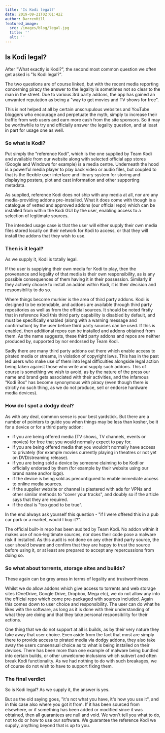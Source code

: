```yaml
---
title: 'Is Kodi legal?'
date: 2019-09-21T02:01:42Z
author: DarrenHill
featured_image:
  src: /images/blog/legal.jpg
  title: ''
  alt: ''
---
```

**Is Kodi legal?**
------------------

  

 After "What exactly is Kodi?", the second most common question we often get asked is "Is Kodi legal?".

 The two questions are of course linked, but with the recent media reporting concerning piracy the answer to the legality is sometimes not so clear to the man in the street. Due to various 3rd party addons, the app has gained an unwanted reputation as being a "way to get movies and TV shows for free".

 This is not helped at all by certain unscrupulous websites and YouTube bloggers who encourage and perpetuate the myth, simply to increase their traffic from web users and earn more cash from the site sponsors. So it may be worthwhile to try and officially answer the legality question, and at least in part for usage one as well.

  

 ### **So what is Kodi?**

 Put simply the "reference Kodi", which is the one supplied by Team Kodi and available from our website along with selected official app stores (Google and Windows for example) is a media centre. Underneath the hood is a powerful media player to play back video or audio files, but coupled to that is the flexible user interface and library system for storing and displaying posters, plot and cast information and other supporting metadata.

 As supplied, reference Kodi does not ship with any media at all, nor are any media-providing addons pre-installed. What it does come with though is a catalogue of vetted and approved addons (our official repo) which can be installed from within the Kodi GUI by the user, enabling access to a selection of legitimate sources.

 The intended usage case is that the user will either supply their own media files stored locally on their network for Kodi to access, or that they will install the addons that they wish to use.

  

 ### **Then is it legal?**

 As we supply it, Kodi is totally legal.

 If the user is supplying their own media for Kodi to play, then the provenance and legality of that media is their own responsibility, as is any possible consequences of them having it in their possession. Similarly if they actively choose to install an addon within Kodi, it is their decision and responsibility to do so.

 Where things become murkier is the area of third party addons. Kodi is designed to be extendable, and addons are available through third party repositories as well as from the official sources. It should be noted firstly that in reference Kodi this third party capability is disabled by default, and must be specifically enabled (along with a warning message and confirmation) by the user before third party sources can be used. If this is enabled, then additional repos can be installed and addons obtained from them. As the name suggests, these third party addons and repos are neither produced by, supported by nor endorsed by Team Kodi.

 Sadly there are many third party addons out there which enable access to pirated media or streams, in violation of copyright laws. This has in the past led users who make use of them into legal difficulties alongside legal action being taken against those who write and supply such addons. This of course is something we wish to avoid, as by the nature of the press our name and brand gets associated with their activities, and the infamous "Kodi Box" has become synonymous with piracy (even though there is strictly no such thing, as we do not produce, sell or endorse hardware media devices).

  

 ### **How do I spot a dodgy deal?**

 As with any deal, common sense is your best yardstick. But there are a number of pointers to guide you when things may be less than kosher, be it for a device or for a third party addon:

 
 * if you are being offered media (TV shows, TV channels, events or movies) for free that you would normally expect to pay for.
 * if you are being offered media that you wouldn't normally have access to privately (for example movies currently playing in theatres or not yet on DVD/streaming release).
 * if you are being sold a device by someone claiming to be Kodi or officially endorsed by them (for example by their website using our brand name and/or logo).
 * if the device is being sold as preconfigured to enable immediate access to online media sources.
 * if the supplier website or channel is plastered with ads for VPNs and other similar methods to "cover your tracks", and doubly so if the article says that they are required.
 * if the deal is "too good to be true".
 
 In the end always ask yourself this question - "if I were offered this in a pub car park or a market, would I buy it?".

 The official built-in repo has been audited by Team Kodi. No addon within it makes use of non-legitimate sources, nor does their code pose a malware risk if installed. As this audit is not done on any other third party source, the user should beware and confirm that they are happy to trust the source before using it, or at least are prepared to accept any repercussions from doing so.

  

 ### **So what about torrents, storage sites and builds?**

 These again can be grey areas in terms of legality and trustworthiness.

 Whilst we do allow addons which give access to torrents and web storage sites (OneDrive, Google Drive, Dropbox, Mega etc), we do not allow any into the official repo which come pre-packaged with sources included. Again this comes down to user choice and responsibility. The user can do what he likes with the software, as long as it is done with their understanding of what they are doing and that they take personal responsibility for their actions.

 One thing that we do not support at all is builds, as by their very nature they take away that user choice. Even aside from the fact that most are simply there to provide access to pirated media via dodgy addons, they also take away the users consensual choice as to what is being installed on their devices. There has been more than one example of malware being bundled into certain builds, or other unwelcome inclusions which subvert and often break Kodi functionality. As we had nothing to do with such breakages, we of course do not wish to have to support fixing them.

  

 ### **The final verdict**

 So is Kodi legal? As we supply it, the answer is yes.

 But as the old saying goes, "it's not what you have, it's how you use it", and in this case also where you got it from. If it has been sourced from elsewhere, or if something has been added or modified since it was obtained, then all guarantees are null and void. We won't tell you what to do, not to do or how to use our software. We guarantee the reference Kodi we supply, anything beyond that is up to you.

 